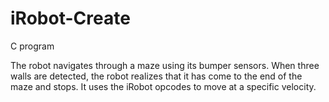 # iRobot-Create
C program

The robot navigates through a maze using its bumper sensors. When three walls are detected, the robot realizes that it has come to the end of the maze and stops. It uses the iRobot opcodes to move at a specific velocity.
